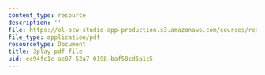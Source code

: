 ```yaml
---
content_type: resource
description: ''
file: https://ol-ocw-studio-app-production.s3.amazonaws.com/courses/res-6-012-introduction-to-probability-spring-2018/ec94fc1cae8752a70198baf58cd6a1c5_Kj6iEzXsFkI.pdf
file_type: application/pdf
resourcetype: Document
title: 3play pdf file
uid: ec94fc1c-ae87-52a7-0198-baf58cd6a1c5
---
```

